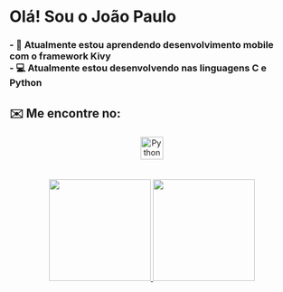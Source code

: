 ### <H1>Olá! Sou o João Paulo</H1>
<h3>
-  🌱  Atualmente estou aprendendo desenvolvimento mobile com o framework Kivy </br> 
-  💻  Atualmente estou desenvolvendo nas linguagens C e Python
</h3>

## ✉️ Me encontre no:


<p align="center">
 <a href="https://www.linkedin.com/in/joão-paulo-paiva/" target="_blank" rel="noopener noreferrer"> <img src="https://cdn.jsdelivr.net/npm/simple-icons@v3/icons/linkedin.svg" alt="Python" height="40" style="vertical-align:top; margin:4px"></a>
</p>

</br>

<!--
**Joaopaulop/joaopaulop** is a ✨ _special_ ✨ repository because its `README.md` (this file) appears on your GitHub profile.

Here are some ideas to get you started:

- 🔭 I’m currently working on ...
- 🌱 I’m currently learning ...
- 👯 I’m looking to collaborate on ...
- 🤔 I’m looking for help with ...
- 💬 Ask me about ...
- 📫 How to reach me: ...
- 😄 Pronouns: ...
- ⚡ Fun fact: ...
-->

<div align="center">
  <a href="https://github.com/joaopaulop">
  <img height="180em" src="https://github-readme-stats.vercel.app/api?username=joaopaulop&include_all_commits=true&count_private=true&theme=tokyonight"/>
  <img height = "180em" src="https://github-readme-stats.vercel.app/api/top-langs/?username=joaopaulop&layout=compact&include_all_commits=true&count_private=true&theme=tokyonight"/>
</div>
